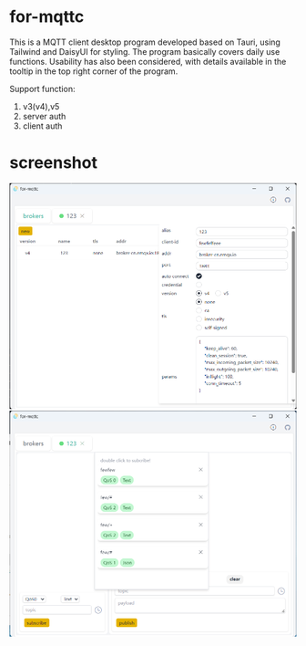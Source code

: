 # for-mqttc

This is a MQTT client desktop program developed based on Tauri, using Tailwind and DaisyUI for styling. The program basically covers daily use functions. Usability has also been considered, with details available in the tooltip in the top right corner of the program.

Support function:
1. v3(v4),v5
2. server auth
3. client auth
# screenshot

![connection parameters](screenshot_1.png)
![connection interface](screenshot_2.png)
